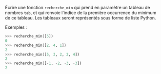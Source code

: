 Écrire une fonction `recherche_min` qui prend en paramètre un tableau de nombres `tab`, et qui renvoie l'indice de la première occurrence du minimum de ce tableau. Les
tableaux seront représentés sous forme de liste Python.

Exemples :
```python
>>> recherche_min([5])
0
>>> recherche_min([2, 4, 1])
2
>>> recherche_min([5, 3, 2, 2, 4])
2
>>> recherche_min([-1, -2, -3, -3])
2
```